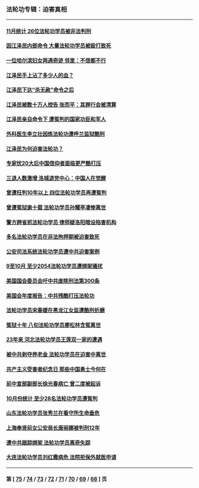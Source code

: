 ### 法轮功专辑：迫害真相
---
#### [11月统计 26位法轮功学员被非法判刑](../../pages/nf4379/n13884724.md?12150430) 
#### [因江泽民内部命令 大量法轮功学员被殴打致死](../../pages/nf4379/n13877409.md?12150430) 
#### [一位哈尔滨妇女两遇奇迹 邻里：不信都不行](../../pages/nf4379/n13878017.md?12150430) 
#### [江泽民手上沾了多少人的血？](../../pages/nf4379/n13880318.md?12150430) 
#### [江泽民下达“杀无赦”命令之后](../../pages/nf4379/n13878084.md?12150430) 
#### [江泽民被数十万人控告 张而平：其罪行会被清算](../../pages/nf4379/n13878074.md?12150430) 
#### [江泽民亲自命令下 遭冤判的国家功臣和军人](../../pages/nf4379/n13876685.md?12150430) 
#### [外科医生李立壮因炼法轮功遭呼兰监狱酷刑](../../pages/nf4379/n13875403.md?12150430) 
#### [江泽民为何迫害法轮功？](../../pages/nf4379/n13876324.md?12150430) 
#### [专家忧20大后中国信仰者面临更严酷打压](../../pages/nf4379/n13874993.md?12150430) 
#### [三退人数激增 洛城退党中心：中国人在觉醒](../../pages/nf4379/n13874224.md?12150430) 
#### [曾遭枉判10年以上 四位法轮功学员再遭冤判](../../pages/nf4379/n13872398.md?12150430) 
#### [曾遭冤狱逾十载 法轮功学员孙耀亭凄惨离世](../../pages/nf4379/n13871692.md?12150430) 
#### [警方跨省抓法轮功学员 律师疑洛阳暗设陷害机构](../../pages/nf4379/n13870178.md?12150430) 
#### [多名法轮功学员在非法拘押期被迫害致死](../../pages/nf4379/n13870463.md?12150430) 
#### [公安司法系统法轮功学员遭中共迫害案例](../../pages/nf4379/n13869580.md?12150430) 
#### [9至10月 至少2054法轮功学员遭绑架骚扰](../../pages/nf4379/n13867111.md?12150430) 
#### [美国国会委员会吁中共废除刑法第300条](../../pages/nf4379/n13868121.md?12150430) 
#### [美国会年度报告：中共残酷打压法轮功](../../pages/nf4379/n13867408.md?12150430) 
#### [法轮功学员宋春媛在黑龙江女监遭酷刑折磨](../../pages/nf4379/n13865630.md?12150430) 
#### [冤狱十年 八旬法轮功学员廖松林含冤离世](../../pages/nf4379/n13864239.md?12150430) 
#### [23年来 河北法轮功学员王莲双一家的遭遇](../../pages/nf4379/n13863330.md?12150430) 
#### [被中共剥夺养老金 法轮功学员在迫害中离世](../../pages/nf4379/n13861877.md?12150430) 
#### [共产主义受害者纪念日 那些中国勇士今何在](../../pages/nf4379/n13861994.md?12150430) 
#### [前中宣部副部长徐光春病亡 曾二度被起诉](../../pages/nf4379/n13857638.md?12150430) 
#### [10月份统计 至少28名法轮功学员遭冤判](../../pages/nf4379/n13861128.md?12150430) 
#### [山东法轮功学员张秀兰在看守所生命垂危](../../pages/nf4379/n13860281.md?12150430) 
#### [上海奉贤前女公安局长唐丽娜被判刑12年](../../pages/nf4379/n13859528.md?12150430) 
#### [遭中共跟踪绑架 法轮功学员离奇失踪](../../pages/nf4379/n13856504.md?12150430) 
#### [大连法轮功学员刘红霞病危 法院拒保外就医申请](../../pages/nf4379/n13856678.md?12150430) 

---
#### 第 [ [75](./75.md?12150430) / [74](./74.md?12150430) / [73](./73.md?12150430) / [72](./72.md?12150430) / [71](./71.md?12150430) / [70](./70.md?12150430) / [69](./69.md?12150430) / [68](./68.md?12150430) ] 页
